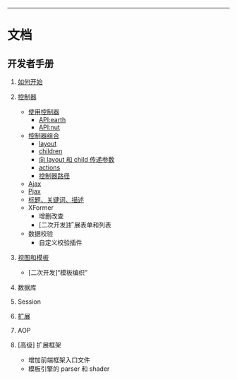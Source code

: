 ---

# 文档

## 开发者手册

1. [如何开始](./how-to-start.md)

2. [控制器](./using-controller.md)
	* [使用控制器](./using-controller.md)
		* [API:earth](./earth-api.md)
		* [API:nut](./nut-api.md)
	* [控制器组合](./controller-aggregation.md)
		* [layout](./controller-aggregation.md#layout)
		* [children](./controller-aggregation.md#children)
		* [向 layout 和 child 传递参数](./controller-aggregation.md#向+layout+和+child+传递参数)
		* [actions](./controller-aggregation.md#actions)
		* [控制器路径](./controller-aggregation.md#控制器路径)
	* [Ajax](./ajax.md)
	* [Pjax](./pjax.md)
	* [标题、关键词、描述](./title-keywords-description.md)
	* XFormer
		* 增删改查
		* [二次开发]扩展表单和列表
	* 数据校验
		* 自定义校验插件

3. [视图和模板](./template-and-view.md)
	* [二次开发]“模板编织”

4. 数据库

5. Session

6. [扩展](./extension.md)

7. AOP

8. [高级] 扩展框架
	* 增加前端框架入口文件
	* 模板引擎的 parser 和 shader
